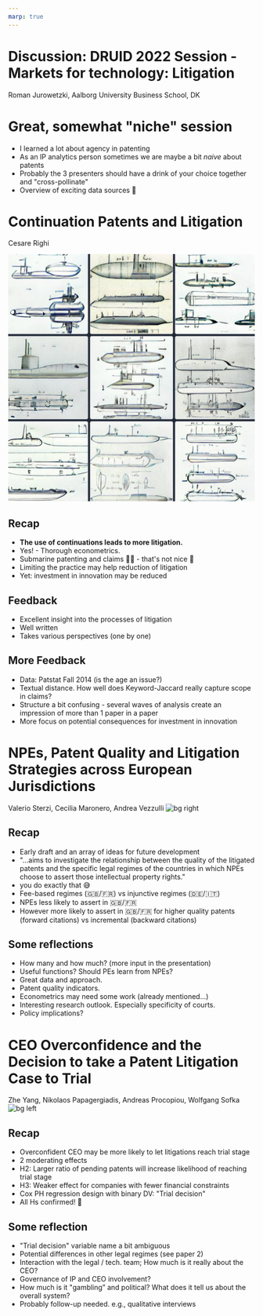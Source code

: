```yaml
---
marp: true
---
```


<!--
theme: gaia
class:
 - invert
headingDivider: 2 
paginate: true
-->

<!--
_class:
 - leads
 - invert
-->

# Discussion: DRUID 2022 Session - Markets for technology: Litigation
Roman Jurowetzki, Aalborg University Business School, DK

# Great, somewhat "niche" session
* I learned a lot about agency in patenting
* As an IP analytics person sometimes we are maybe a bit *naive* about patents
* Probably the 3 presenters should have a drink of your choice together and "cross-pollinate"
* Overview of exciting data sources 💾

# Continuation Patents and Litigation
Cesare Righi

<!-- ![bg left](https://source.unsplash.com/ypJ3VfxvF5M) -->
![bg left](img/submarine.jpg)

## Recap

* **The use of continuations leads to more litigation.** 
* Yes! - Thorough econometrics.
* Submarine patenting and claims 🐡🐠 - that's not nice 😬
* Limiting the practice may help reduction of litigation
* Yet: investment in innovation may be reduced

## Feedback
* Excellent insight into the processes of litigation
* Well written
* Takes various perspectives (one by one)

## More Feedback
* Data: Patstat Fall 2014 (is the age an issue?)
* Textual distance. How well does Keyword-Jaccard really capture scope in claims?
* Structure a bit confusing - several waves of analysis create an impression of more than 1 paper in a paper
* More focus on potential consequences for investment in innovation

# NPEs, Patent Quality and Litigation Strategies across European Jurisdictions
Valerio Sterzi, Cecilia Maronero, Andrea Vezzulli
![bg right](https://www.pharmaceutical-technology.com/wp-content/uploads/sites/24/2021/12/shutterstock_1365321428.jpg)

## Recap
* Early draft and an array of ideas for future development
* "...aims to investigate the relationship between the quality of the litigated patents and the specific legal regimes of the countries in which NPEs choose to assert those intellectual property rights."
* you do exactly that 😅
* Fee-based regimes (🇬🇧/🇫🇷) vs injunctive regimes (🇩🇪/🇮🇹)
* NPEs less likely to assert in 🇬🇧/🇫🇷
* However more likely to assert in 🇬🇧/🇫🇷 for higher quality patents (forward citations) vs incremental (backward citations)

## Some reflections

* How many and how much? (more input in the presentation)
* Useful functions? Should PEs learn from NPEs?
* Great data and approach.
* Patent quality indicators.
* Econometrics may need some work (already mentioned...)
* Interesting research outlook. Especially specificity of courts.
* Policy implications?



# CEO Overconfidence and the Decision to take a Patent Litigation Case to Trial
Zhe Yang, Nikolaos Papagergiadis, Andreas Procopiou, Wolfgang Sofka
![bg left](https://source.unsplash.com/MYbhN8KaaEc)


## Recap

* Overconfident CEO may be more likely to let litigations reach trial stage
* 2 moderating effects
* H2: Larger ratio of pending patents will increase likelihood of reaching trial stage
* H3: Weaker effect for companies with fewer financial constraints
* Cox PH regression design with binary DV: "Trial decision"
* All Hs confirmed! 🚀

## Some reflection
* "Trial decision" variable name a bit ambiguous 
* Potential differences in other legal regimes (see paper 2)
* Interaction with the legal / tech. team; How much is it really about the CEO?
* Governance of IP and CEO involvement?
* How much is it "gambling” and political? What does it tell us about the overall system?
* Probably follow-up needed. e.g., qualitative interviews


